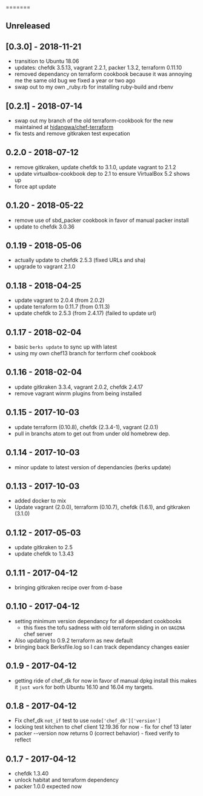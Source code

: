 =======
## Unreleased

## [0.3.0] - 2018-11-21
- transition to Ubuntu 18.06 
- updates: chefdk 3.5.13, vagrant 2.2.1, packer 1.3.2, terraform 0.11.10
- removed dependancy on terraform cookbook because it was annoying me
  the same old bug we fixed a year or two ago
- swap out to my own \_ruby.rb for installing ruby-build and rbenv

## [0.2.1] - 2018-07-14
- swap out my branch of the old terraform-cookbook for the new maintained at [hidangwa/chef-terraform](https://github.com/hidangwa/chef-terraform)
- fix tests and remove gitkraken test expecation

## 0.2.0  - 2018-07-12
- remove gitkraken, update chefdk to 3.1.0, update vagrant to 2.1.2
- update virtualbox-cookbook dep to 2.1 to ensure VirtualBox 5.2 shows up
- force apt update

## 0.1.20 - 2018-05-22
- remove use of sbd_packer cookbook in favor of manual packer install
- update to chefdk 3.0.36

## 0.1.19 - 2018-05-06
* actually update to chefdk 2.5.3 (fixed URLs and sha)
* upgrade to vagrant 2.1.0

## 0.1.18 - 2018-04-25
* update vagrant to 2.0.4 (from 2.0.2)
* update terraform to 0.11.7 (from 0.11.3)
* update chefdk to 2.5.3 (from 2.4.17) (failed to update url)

## 0.1.17 - 2018-02-04
* basic `berks update` to sync up with latest
* using my own chef13 branch for terrform chef cookbook

## 0.1.16 - 2018-02-04
* update gitkraken 3.3.4, vagrant 2.0.2, chefdk 2.4.17
* remove vagrant winrm plugins from being installed

## 0.1.15 - 2017-10-03
* update terraform (0.10.8), chefdk (2.3.4-1), vagrant (2.0.1)
* pull in branchs atom to get out from under old homebrew dep.

## 0.1.14 - 2017-10-03
* minor update to latest version of dependancies (berks update)

## 0.1.13 - 2017-10-03
* added docker to mix
* Update vagrant (2.0.0), terraform (0.10.7), chefdk (1.6.1), and gitkraken (3.1.0)

## 0.1.12 - 2017-05-03
* update gitkraken to 2.5
* update chefdk to 1.3.43

## 0.1.11 - 2017-04-12
* bringing gitkraken recipe over from d-base

## 0.1.10 - 2017-04-12
* setting minimum version dependancy for all dependant cookbooks
  * this fixes the tofu sadness with old terraform sliding in on `UAGINA` chef server
* Also updating to 0.9.2 terraform as new default
* bringing back Berksfile.log so I can track dependancy changes easier

## 0.1.9 - 2017-04-12
* getting ride of chef_dk for now in favor of manual dpkg install this
makes it `just work` for both Ubuntu 16.10 and 16.04 my targets. 

## 0.1.8 - 2017-04-12
* Fix chef_dk `not_if` test to use `node['chef_dk']['version']`
* locking test kitchen to chef client 12.19.36 for now - fix for chef 13 later
* packer --version now returns 0 (correct behavior) - fixed verify to reflect

## 0.1.7 - 2017-04-12
* chefdk 1.3.40
* unlock habitat and terraform dependency
* packer 1.0.0 expected now
